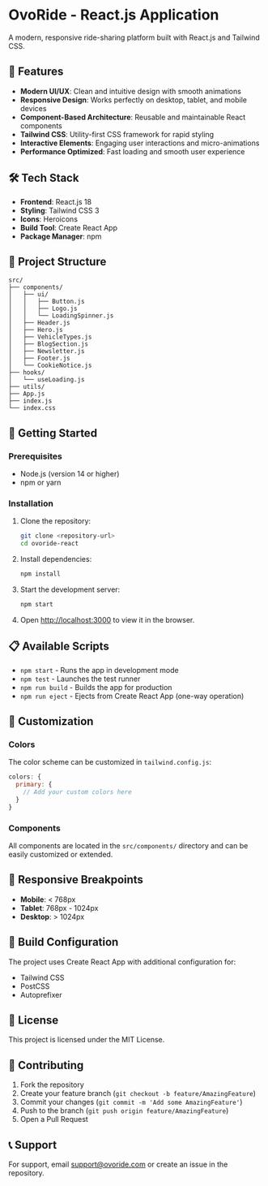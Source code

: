 # OvoRide - React.js Application

A modern, responsive ride-sharing platform built with React.js and Tailwind CSS.

## 🚀 Features

- **Modern UI/UX**: Clean and intuitive design with smooth animations
- **Responsive Design**: Works perfectly on desktop, tablet, and mobile devices
- **Component-Based Architecture**: Reusable and maintainable React components
- **Tailwind CSS**: Utility-first CSS framework for rapid styling
- **Interactive Elements**: Engaging user interactions and micro-animations
- **Performance Optimized**: Fast loading and smooth user experience

## 🛠️ Tech Stack

- **Frontend**: React.js 18
- **Styling**: Tailwind CSS 3
- **Icons**: Heroicons
- **Build Tool**: Create React App
- **Package Manager**: npm

## 📁 Project Structure

```
src/
├── components/
│   ├── ui/
│   │   ├── Button.js
│   │   ├── Logo.js
│   │   └── LoadingSpinner.js
│   ├── Header.js
│   ├── Hero.js
│   ├── VehicleTypes.js
│   ├── BlogSection.js
│   ├── Newsletter.js
│   ├── Footer.js
│   └── CookieNotice.js
├── hooks/
│   └── useLoading.js
├── utils/
├── App.js
├── index.js
└── index.css
```

## 🚀 Getting Started

### Prerequisites

- Node.js (version 14 or higher)
- npm or yarn

### Installation

1. Clone the repository:

   ```bash
   git clone <repository-url>
   cd ovoride-react
   ```

2. Install dependencies:

   ```bash
   npm install
   ```

3. Start the development server:

   ```bash
   npm start
   ```

4. Open [http://localhost:3000](http://localhost:3000) to view it in the browser.

## 📋 Available Scripts

- `npm start` - Runs the app in development mode
- `npm test` - Launches the test runner
- `npm run build` - Builds the app for production
- `npm run eject` - Ejects from Create React App (one-way operation)

## 🎨 Customization

### Colors

The color scheme can be customized in `tailwind.config.js`:

```javascript
colors: {
  primary: {
    // Add your custom colors here
  }
}
```

### Components

All components are located in the `src/components/` directory and can be easily customized or extended.

## 📱 Responsive Breakpoints

- **Mobile**: < 768px
- **Tablet**: 768px - 1024px
- **Desktop**: > 1024px

## 🔧 Build Configuration

The project uses Create React App with additional configuration for:

- Tailwind CSS
- PostCSS
- Autoprefixer

## 📄 License

This project is licensed under the MIT License.

## 🤝 Contributing

1. Fork the repository
2. Create your feature branch (`git checkout -b feature/AmazingFeature`)
3. Commit your changes (`git commit -m 'Add some AmazingFeature'`)
4. Push to the branch (`git push origin feature/AmazingFeature`)
5. Open a Pull Request

## 📞 Support

For support, email support@ovoride.com or create an issue in the repository.
